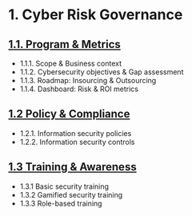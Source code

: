 # 1. Cyber Risk Governance

## [1.1. Program & Metrics](1-1-program-and-metrics.md)

* 1.1.1. Scope & Business context 
* 1.1.2. Cybersecurity objectives & Gap assessment 
* 1.1.3. Roadmap: Insourcing & Outsourcing 
* 1.1.4. Dashboard: Risk & ROI metrics

## [1.2 Policy & Compliance](1-2-policy-and-compliance.md)

* 1.2.1. Information security policies
* 1.2.2. Information security controls

## [1.3 Training & Awareness](1-3-training-and-awareness.md)

* 1.3.1 Basic security training
* 1.3.2 Gamified security training
* 1.3.3 Role-based training


